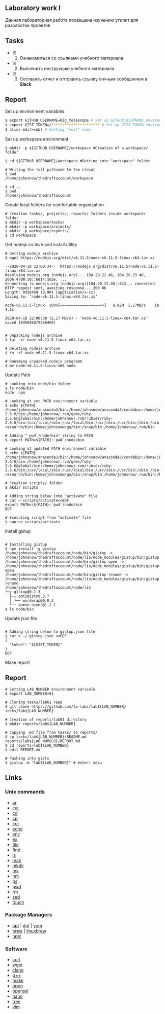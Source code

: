 ## Laboratory work I

Данная лабораторная работа посвещена изучению утилит для разработки проектов

## Tasks

- [x] 1. Ознакомиться со ссылками учебного материала
- [x] 2. Выполнить инструкцию учебного материала
- [x] 3. Составить отчет и отправить ссылку личным сообщением в **Slack**

## Report

Set up environment variables

```bash
$ export GITHUB_USERNAME=big_telescope # Set up GITHUB_USERNAME environment variable
$ export GIST_TOKEN=/********************** # Set up GIST_TOKEN environment variable
$ alias edit=subl # Setting "edit" name
```

Set up workspace environment

```ShellSession
$ mkdir -p ${GITHUB_USERNAME}/workspace #Creation of a workspace/ folder

$ cd ${GITHUB_USERNAME}/workspace #Getting into "workspace" folder

# Writing the full pathname to the stdout
$ pwd
/home/johnsnow/thedraftaccount/workspace

$ cd ..
$ pwd
/home/johnsnow/thedraftaccount

```

Create local folders for comfortable organization

```ShellSession
# Creation tasks/, projects/, reports/ folders inside workspace/ folder
$ mkdir -p workspace/tasks/
$ mkdir -p workspace/projects/
$ mkdir -p workspace/reports/
$ cd workspace
```

Get nodejs archive and install utility

```ShellSession
# Getting nodejs archive
$ wget https://nodejs.org/dist/v6.11.5/node-v6.11.5-linux-x64.tar.xz

--2020-04-18 22:00:34--  https://nodejs.org/dist/v6.11.5/node-v6.11.5-linux-x64.tar.xz
Resolving nodejs.org (nodejs.org)... 104.20.22.46, 104.20.23.46, 2606:4700:10::6814:162e, ...
Connecting to nodejs.org (nodejs.org)|104.20.22.46|:443... connected.
HTTP request sent, awaiting response... 200 OK
Length: 9356460 (8,9M) [application/x-xz]
Saving to: ‘node-v6.11.5-linux-x64.tar.xz’

node-v6.11.5-linux- 100%[===================>]   8,92M  2,17MB/s    in 4,1s    

2020-04-18 22:00:38 (2,17 MB/s) - ‘node-v6.11.5-linux-x64.tar.xz’ saved [9356460/9356460]


# Unpacking nodejs archive
$ tar -xf node-v6.11.5-linux-x64.tar.xz

# Deleting nodejs archive
$ rm -rf node-v6.11.5-linux-x64.tar.xz

# Renaming unpacked nodejs programm
$ mv node-v6.11.5-linux-x64 node
```

Update Path

```ShellSession
# Looking into node/bin folder
$ ls node/bin
node  npm

# Looking at set PATH environment variable
$ echo ${PATH}
/home/johnsnow/anaconda3/bin:/home/johnsnow/anaconda3/condabin:/home/johnsnow/.rvm/gems/ruby-2.6.6/bin:/home/johnsnow/.rvm/gems/ruby-2.6.6@global/bin:/home/johnsnow/.rvm/rubies/ruby-2.6.6/bin:/usr/local/sbin:/usr/local/bin:/usr/sbin:/usr/bin:/sbin:/bin:/usr/games:/usr/local/games:/home/johnsnow/go/src/github.com/bitmap-research/bin:/home/johnsnow/go/bin:/snap/bin:/home/johnsnow/.rvm/bin

# Adding "`pwd`/node/bin" string to PATH
$ export PATH=${PATH}:`pwd`/node/bin

# Looking at updated PATH environment variable
$ echo ${PATH}
/home/johnsnow/anaconda3/bin:/home/johnsnow/anaconda3/condabin:/home/johnsnow/.rvm/gems/ruby-2.6.6/bin:/home/johnsnow/.rvm/gems/ruby-2.6.6@global/bin:/home/johnsnow/.rvm/rubies/ruby-2.6.6/bin:/usr/local/sbin:/usr/local/bin:/usr/sbin:/usr/bin:/sbin:/bin:/usr/games:/usr/local/games:/home/johnsnow/go/src/github.com/bitmap-research/bin:/home/johnsnow/go/bin:/snap/bin:/home/johnsnow/.rvm/bin:/home/johnsnow/thedraftaccount/node/bin

# Creation scripts/ folder
$ mkdir scripts

# Adding string below into "activate" file
$ cat > scripts/activate<<EOF
export PATH=\${PATH}:`pwd`/node/bin
EOF

# Executing script from "activate" file
$ source scripts/activate
```

Install gistup

```ShellSession

# Installing gistup
$ npm install -g gistup
/home/johnsnow/thedraftaccount/node/bin/gistup -> /home/johnsnow/thedraftaccount/node/lib/node_modules/gistup/bin/gistup
/home/johnsnow/thedraftaccount/node/bin/gistup-open -> /home/johnsnow/thedraftaccount/node/lib/node_modules/gistup/bin/gistup-open
/home/johnsnow/thedraftaccount/node/bin/gistup-rename -> /home/johnsnow/thedraftaccount/node/lib/node_modules/gistup/bin/gistup-rename
/home/johnsnow/thedraftaccount/node/lib
└─┬ gistup@0.1.3 
  ├─┬ optimist@0.3.7 
  │ └── wordwrap@0.0.3 
  └── queue-async@1.2.1 
$ ls node/bin
```

Update json file

```ShellSession

# Adding string below to gistup.json file
$ cat > ~/.gistup.json <<EOF
{
  "token": "${GIST_TOKEN}"
}
EOF
```

Make report

## Report

```ShellSession
# Setting LAB_NUMBER environment variable
$ export LAB_NUMBER=01

# Cloning tasks/lab01 repo
$ git clone https://github.com/tp-labs/lab${LAB_NUMBER} tasks/lab${LAB_NUMBER}

# Creation of reports/lab01 directory
$ mkdir reports/lab${LAB_NUMBER}

# Copying .md file from tasks/ to reports/
$ cp tasks/lab${LAB_NUMBER}/README.md reports/lab${LAB_NUMBER}/REPORT.md
$ cd reports/lab${LAB_NUMBER}
$ edit REPORT.md

# Pushing into gists
$ gistup -m "lab${LAB_NUMBER}" # enter: yes↵
```

## Links

### Unix commands

- [ar](https://en.wikipedia.org/wiki/Ar_(Unix))
- [cat](https://en.wikipedia.org/wiki/Cat_(Unix))
- [cd](https://en.wikipedia.org/wiki/Cd_(command))
- [cp](https://en.wikipedia.org/wiki/Cp_(Unix))
- [cut](https://en.wikipedia.org/wiki/Cut_(Unix))
- [echo](https://en.wikipedia.org/wiki/Echo_(command))
- [env](https://en.wikipedia.org/wiki/Env_(shell))
- [ex](https://en.wikipedia.org/wiki/Ex_(editor))
- [file](https://en.wikipedia.org/wiki/File_(command))
- [find](https://en.wikipedia.org/wiki/Find)
- [ls](https://en.wikipedia.org/wiki/Ls)
- [man](https://en.wikipedia.org/wiki/Man_page)
- [mkdir](https://en.wikipedia.org/wiki/Mkdir)
- [mv](https://en.wikipedia.org/wiki/Mv)
- [nm](https://en.wikipedia.org/wiki/Nm_(Unix))
- [ps](https://en.wikipedia.org/wiki/Ps_(Unix))
- [pwd](https://en.wikipedia.org/wiki/Pwd)
- [rm](https://en.wikipedia.org/wiki/Rm_(Unix))
- [sed](https://en.wikipedia.org/wiki/Sed)
- [touch](https://en.wikipedia.org/wiki/Touch_(Unix))

### Package Managers

- [apt](http://help.ubuntu.ru/wiki/apt) | [dnf](https://en.wikipedia.org/wiki/DNF_(software)) | [yum](https://fedoraproject.org/wiki/Yum/ru)
- [brew](https://brew.sh) | [linuxbrew](http://linuxbrew.sh)
- [npm](https://docs.npmjs.com)

### Software

- [curl](https://www.gitbook.com/book/bagder/everything-curl/details)
- [wget](https://www.gnu.org/software/wget/manual/wget.pdf)
- [clang](https://clang.llvm.org)
- [g++](https://gcc.gnu.org/onlinedocs/gcc-4.0.2/gcc/G_002b_002b-and-GCC.html)
- [make](https://en.wikipedia.org/wiki/Make_(software))
- [open](https://developer.apple.com/legacy/library/documentation/Darwin/Reference/ManPages/man1/open.1.html)
- [openssl](https://www.openssl.org)
- [nano](https://www.nano-editor.org)
- [tree](https://linux.die.net/man/1/tree)
- [vim](http://www.vim.org)
